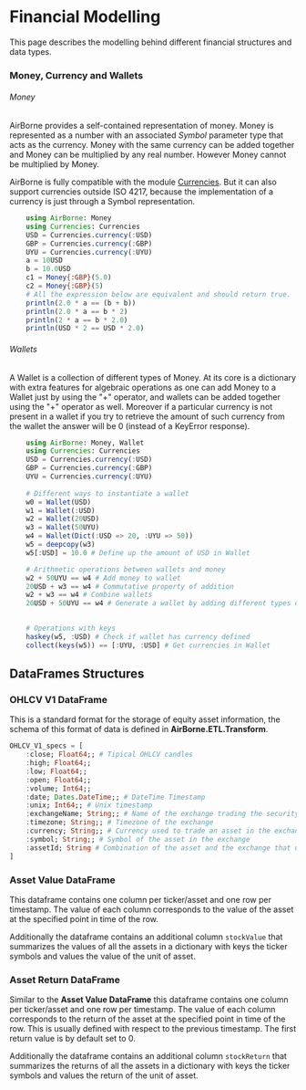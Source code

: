 # Financial Modelling 
This page describes the modelling behind different financial structures and data types.

### Money, Currency and Wallets

###### Money
AirBorne provides a self-contained representation of money. Money is represented as a number with an associated *Symbol* parameter type that acts as the currency. Money with the same currency can be added together and Money can be multiplied by any real number. However Money cannot be multiplied by Money.

AirBorne is fully compatible with the module [Currencies](https://github.com/JuliaFinance/Currencies.jl/). But it can also support currencies outside ISO 4217, because the implementation of a currency is just through a Symbol representation.

```julia 
    using AirBorne: Money
    using Currencies: Currencies
    USD = Currencies.currency(:USD)
    GBP = Currencies.currency(:GBP)
    UYU = Currencies.currency(:UYU)
    a = 10USD
    b = 10.0USD
    c1 = Money{:GBP}(5.0)
    c2 = Money{:GBP}(5)
    # All the expression below are equivalent and should return true.
    println(2.0 * a == (b + b))
    println(2.0 * a == b * 2)
    println(2 * a == b * 2.0)
    println(USD * 2 == USD * 2.0)
```

###### Wallets
A Wallet is a collection of different types of Money. At its core is a dictionary with extra features for algebraic operations as one can add Money to a Wallet just by using the "+" operator, and wallets can be added together using the "+" operator as well. Moreover if a particular currency is not present in a wallet if you try to retrieve the amount of such currency from the wallet the answer will be 0 (instead of a KeyError response).

```julia 
    using AirBorne: Money, Wallet
    using Currencies: Currencies
    USD = Currencies.currency(:USD)
    GBP = Currencies.currency(:GBP)
    UYU = Currencies.currency(:UYU)
    
    # Different ways to instantiate a wallet
    w0 = Wallet(USD) 
    w1 = Wallet(:USD)
    w2 = Wallet(20USD)
    w3 = Wallet(50UYU)
    w4 = Wallet(Dict(:USD => 20, :UYU => 50))
    w5 = deepcopy(w3)
    w5[:USD] = 10.0 # Define up the amount of USD in Wallet

    # Arithmetic operations between wallets and money
    w2 + 50UYU == w4 # Add money to wallet
    20USD + w3 == w4 # Commutative property of addition
    w2 + w3 == w4 # Combine wallets
    20USD + 50UYU == w4 # Generate a wallet by adding different types of Money
    

    # Operations with keys
    haskey(w5, :USD) # Check if wallet has currency defined
    collect(keys(w5)) == [:UYU, :USD] # Get currencies in Wallet
```

## DataFrames Structures

### OHLCV V1 DataFrame
This is a standard format for the storage of equity asset information, the schema of this format of data is defined in **AirBorne.ETL.Transform**.

```julia
OHLCV_V1_specs = [
    :close; Float64;; # Tipical OHLCV candles
    :high; Float64;;
    :low; Float64;;
    :open; Float64;;
    :volume; Int64;; 
    :date; Dates.DateTime;; # DateTime Timestamp
    :unix; Int64;; # Unix timestamp
    :exchangeName; String;; # Name of the exchange trading the security
    :timezone; String;; # Timezone of the exchange
    :currency; String;; # Currency used to trade an asset in the exchange
    :symbol; String;; # Symbol of the asset in the exchange
    :assetId; String # Combination of the asset and the exchange that uniquely specifies the asset to be traded and the environment.
]
```

### Asset Value DataFrame
This dataframe contains one column per ticker/asset and one row per timestamp.
The value of each column corresponds to the value of the asset at the specified point in time of the row.

Additionally the dataframe contains an additional column `stockValue` that summarizes the values of all the assets in a dictionary with keys the ticker symbols and values the value of the unit of asset.

### Asset Return DataFrame
Similar to the **Asset Value DataFrame** this dataframe contains one column per ticker/asset and one row per timestamp. The value of each column corresponds to the return of the asset at the specified point in time of the row. This is usually defined with respect to the previous timestamp. The first return value is by default set to 0.

Additionally the dataframe contains an additional column `stockReturn` that summarizes the returns of all the assets in a dictionary with keys the ticker symbols and values the return of the unit of asset.